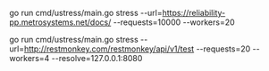 go run cmd/ustress/main.go stress --url=https://reliability-pp.metrosystems.net/docs/ --requests=10000 --workers=20 


go run cmd/ustress/main.go stress --url=http://restmonkey.com/restmonkey/api/v1/test --requests=20 --workers=4 --resolve=127.0.0.1:8080